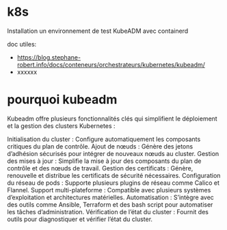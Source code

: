 # k8s
Installation un environnement de test KubeADM avec containerd

doc utiles:
- https://blog.stephane-robert.info/docs/conteneurs/orchestrateurs/kubernetes/kubeadm/
- xxxxxx


# pourquoi kubeadm
Kubeadm offre plusieurs fonctionnalités clés qui simplifient le déploiement et la gestion des clusters Kubernetes :

Initialisation du cluster : Configure automatiquement les composants critiques du plan de contrôle.
Ajout de nœuds : Génère des jetons d’adhésion sécurisés pour intégrer de nouveaux nœuds au cluster.
Gestion des mises à jour : Simplifie la mise à jour des composants du plan de contrôle et des nœuds de travail.
Gestion des certificats : Génère, renouvelle et distribue les certificats de sécurité nécessaires.
Configuration du réseau de pods : Supporte plusieurs plugins de réseau comme Calico et Flannel.
Support multi-plateforme : Compatible avec plusieurs systèmes d’exploitation et architectures matérielles.
Automatisation : S’intègre avec des outils comme Ansible, Terraform et des bash script pour automatiser les tâches d’administration.
Vérification de l’état du cluster : Fournit des outils pour diagnostiquer et vérifier l’état du cluster.

